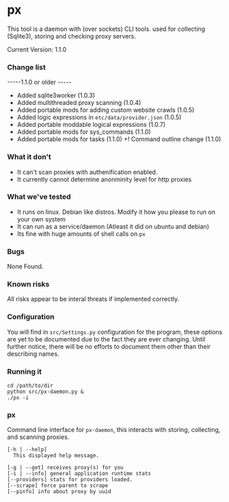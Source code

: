 # px
This tool is a daemon with (over sockets) CLI tools. used for collecting (Sqlite3), storing and checking proxy servers.

Current Version: 1.1.0

### Change list
  -----1.1.0 or older -----
  + Added sqlite3worker (1.0.3)
  + Added multithreaded proxy scanning (1.0.4)
  + Added portable mods for adding custom website crawls (1.0.5)
  + Added logic expressions in `etc/data/provider.json` (1.0.5)
  + Added portable moddable logical expressions (1.0.7)
  + Added portable mods for sys_commands (1.1.0)
  + Added portable mods for tasks (1.1.0)
  +! Command outline change (1.1.0)
  
### What it don't
  - It can't scan proxies with authenification enabled.
  - It currently cannot determine anonminity level for http proxies
  
### What we've tested
  + It runs on linux. Debian like distros. Modify it how you please to run on your own system
  + It can run as a service/daemon (Atleast it did on ubuntu and debian)
  + Its fine with huge amounts of shell calls on `px`

### Bugs
  None Found.
  
### Known risks
  All risks appear to be interal threats if implemented correctly.

### Configuration
You will find in `src/Settings.py` configuration for the program, these options are yet to be documented due to the fact they are ever changing. Until further notice, there will be no efforts to document them other than their describing names.


### Running it
    cd /path/to/dir
    python src/px-daemon.py &
    ./px -i


### px   

Command line interface for `px-daemon`, this interacts with storing, collecting, and scanning proxies.

    [-h | --help] 
      This displayed help message.
      
    [-g | --get] receives proxy(s) for you
    [-i | --info] general application runtime stats
    [--providers] stats for providers loaded.
    [--scrape] force parent to scrape
    [--pinfo] info about proxy by uuid


